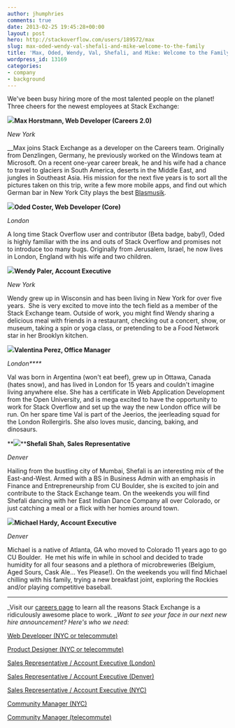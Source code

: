 ```yaml
---
author: jhumphries
comments: true
date: 2013-02-25 19:45:28+00:00
layout: post
hero: http://stackoverflow.com/users/189572/max
slug: max-oded-wendy-val-shefali-and-mike-welcome-to-the-family
title: 'Max, Oded, Wendy, Val, Shefali, and Mike: Welcome to the Family!'
wordpress_id: 13169
categories:
- company
- background
---
```


We've been busy hiring more of the most talented people on the planet! Three cheers for the newest employees at Stack Exchange:

**[![](http://blog.stackoverflow.com/wp-content/uploads/Horstmann-Max.jpg)](http://stackoverflow.com/users/189572/max)Max Horstmann, Web Developer (Careers 2.0)**

_New York_

__Max joins Stack Exchange as a developer on the Careers team. Originally from Denzlingen, Germany, he previously worked on the Windows team at Microsoft. On a recent one-year career break, he and his wife had a chance to travel to glaciers in South America, deserts in the Middle East, and jungles in Southeast Asia. His mission for the next five years is to sort all the pictures taken on this trip, write a few more mobile apps, and find out which German bar in New York City plays the best [Blasmusik](http://www.youtube.com/watch?v=DzNP1SNxR24).



**[![](http://blog.stackoverflow.com/wp-content/uploads/Coster-Oded1.jpg)](http://stackoverflow.com/users/1583/oded)Oded Coster, Web Developer (Core)**

_London_

A long time Stack Overflow user and contributor (Beta badge, baby!), Oded is highly familiar with the ins and outs of Stack Overflow and promises not to introduce too many bugs. Originally from Jerusalem, Israel, he now lives in London, England with his wife and two children.







**![](/blog/images/wordpress/Paler-Wendy.jpg)Wendy Paler, Account Executive**

_New York_

Wendy grew up in Wisconsin and has been living in New York for over five years.  She is very excited to move into the tech field as a member of the Stack Exchange team. Outside of work, you might find Wendy sharing a delicious meal with friends in a restaurant, checking out a concert, show, or museum, taking a spin or yoga class, or pretending to be a Food Network star in her Brooklyn kitchen.





**![](/blog/images/wordpress/Perez-Valentina.jpg)Valentina Perez, Office Manager**

_London****_

Val was born in Argentina (won't eat beef), grew up in Ottawa, Canada (hates snow), and has lived in London for 15 years and couldn't imagine living anywhere else. She has a certificate in Web Application Development from the Open University, and is mega excited to have the opportunity to work for Stack Overflow and set up the way the new London office will be run. On her spare time Val is part of the Jeerios, the jeerleading squad for the London Rollergirls. She also loves music, dancing, baking, and dinosaurs.



**![](/blog/images/wordpress/Shah-Shefali.jpg)****Shefali Shah, Sales Representative**

_Denver_

Hailing from the bustling city of Mumbai, Shefali is an interesting mix of the East-and-West. Armed with a BS in Business Admin with an emphasis in Finance and Entrepreneurship from CU Boulder, she is excited to join and contribute to the Stack Exchange team. On the weekends you will find Shefali dancing with her East Indian Dance Company all over Colorado, or just catching a meal or a flick with her homies around town.





**![](/blog/images/wordpress/Hardy-Mike.jpg)Michael Hardy, Account Executive**

_Denver_


Michael is a native of Atlanta, GA who moved to Colorado 11 years ago to go CU Boulder.  He met his wife in while in school and decided to trade humidity for all four seasons and a plethora of microbreweries (Belgium, Aged Sours, Cask Ale… Yes Please!). On the weekends you will find Michael chilling with his family, trying a new breakfast joint, exploring the Rockies and/or playing competitive baseball.








* * *



_Visit our [careers page](http://www.stackexchange.com/about/hiring) to learn all the reasons Stack Exchange is a ridiculously awesome place to work. __Want to see your face in our next new hire announcement? Here's who we need:_

[Web Developer (NYC or telecommute)](http://careers.stackoverflow.com/jobs/28723/web-developer-stack-exchange-stack-exchange)

[Product Designer (NYC or telecommute)](http://careers.stackoverflow.com/jobs/24481/product-designer-stack-exchange)

[Sales Representative / Account Executive (London)](http://stackexchange.com/about/hiring/sales-representative-account-executive-london)

[Sales Representative / Account Executive (Denver)](http://stackexchange.com/about/hiring/sales-representative-account-executive-denver)

[Sales Representative / Account Executive (NYC)](http://stackexchange.com/about/hiring/sales-representative-account-executive-new-york)

[Community Manager (NYC)](http://stackexchange.com/about/hiring/community-manager-new-york)

[Community Manager (telecommute)](http://stackexchange.com/about/hiring/community-manager-telecommute)
